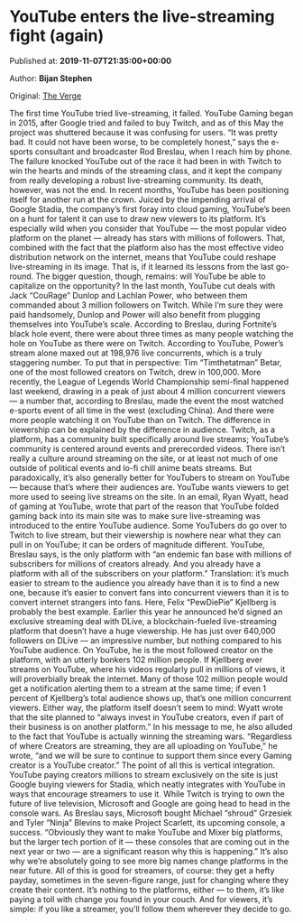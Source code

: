 
# YouTube enters the live-streaming fight (again)

Published at: **2019-11-07T21:35:00+00:00**

Author: **Bijan Stephen**

Original: [The Verge](https://www.theverge.com/2019/11/7/20949743/youtube-livestream-lachlan-couragejd-fortnite)

The first time YouTube tried live-streaming, it failed. YouTube Gaming began in 2015, after Google tried and failed to buy Twitch, and as of this May the project was shuttered because it was confusing for users. “It was pretty bad. It could not have been worse, to be completely honest,” says the e-sports consultant and broadcaster Rod Breslau, when I reach him by phone. The failure knocked YouTube out of the race it had been in with Twitch to win the hearts and minds of the streaming class, and it kept the company from really developing a robust live-streaming community. Its death, however, was not the end.
In recent months, YouTube has been positioning itself for another run at the crown. Juiced by the impending arrival of Google Stadia, the company’s first foray into cloud gaming, YouTube’s been on a hunt for talent it can use to draw new viewers to its platform. It’s especially wild when you consider that YouTube — the most popular video platform on the planet — already has stars with millions of followers. That, combined with the fact that the platform also has the most effective video distribution network on the internet, means that YouTube could reshape live-streaming in its image. That is, if it learned its lessons from the last go-round.
The bigger question, though, remains: will YouTube be able to capitalize on the opportunity?
In the last month, YouTube cut deals with Jack “CouRage” Dunlop and Lachlan Power, who between them commanded about 3 million followers on Twitch. While I’m sure they were paid handsomely, Dunlop and Power will also benefit from plugging themselves into YouTube’s scale. According to Breslau, during Fortnite’s black hole event, there were about three times as many people watching the hole on YouTube as there were on Twitch. According to YouTube, Power’s stream alone maxed out at 198,976 live concurrents, which is a truly staggering number. To put that in perspective: Tim “Timthetatman” Betar, one of the most followed creators on Twitch, drew in 100,000.
More recently, the League of Legends World Championship semi-final happened last weekend, drawing in a peak of just about 4 million concurrent viewers — a number that, according to Breslau, made the event the most watched e-sports event of all time in the west (excluding China). And there were more people watching it on YouTube than on Twitch.
The difference in viewership can be explained by the difference in audience. Twitch, as a platform, has a community built specifically around live streams; YouTube’s community is centered around events and prerecorded videos. There isn’t really a culture around streaming on the site, or at least not much of one outside of political events and lo-fi chill anime beats streams. But paradoxically, it’s also generally better for YouTubers to stream on YouTube — because that’s where their audiences are.
YouTube wants viewers to get more used to seeing live streams on the site. In an email, Ryan Wyatt, head of gaming at YouTube, wrote that part of the reason that YouTube folded gaming back into its main site was to make sure live-streaming was introduced to the entire YouTube audience.
Some YouTubers do go over to Twitch to live stream, but their viewership is nowhere near what they can pull in on YouTube; it can be orders of magnitude different. YouTube, Breslau says, is the only platform with “an endemic fan base with millions of subscribers for millions of creators already. And you already have a platform with all of the subscribers on your platform.” Translation: it’s much easier to stream to the audience you already have than it is to find a new one, because it’s easier to convert fans into concurrent viewers than it is to convert internet strangers into fans.
Here, Felix “PewDiePie” Kjellberg is probably the best example. Earlier this year he announced he’d signed an exclusive streaming deal with DLive, a blockchain-fueled live-streaming platform that doesn’t have a huge viewership. He has just over 640,000 followers on DLive — an impressive number, but nothing compared to his YouTube audience. On YouTube, he is the most followed creator on the platform, with an utterly bonkers 102 million people. If Kjellberg ever streams on YouTube, where his videos regularly pull in millions of views, it will proverbially break the internet. Many of those 102 million people would get a notification alerting them to a stream at the same time; if even 1 percent of Kjellberg’s total audience shows up, that’s one million concurrent viewers.
Either way, the platform itself doesn’t seem to mind: Wyatt wrote that the site planned to “always invest in YouTube creators, even if part of their business is on another platform.” In his message to me, he also alluded to the fact that YouTube is actually winning the streaming wars. “Regardless of where Creators are streaming, they are all uploading on YouTube,” he wrote, “and we will be sure to continue to support them since every Gaming creator is a YouTube creator.”
The point of all this is vertical integration. YouTube paying creators millions to stream exclusively on the site is just Google buying viewers for Stadia, which neatly integrates with YouTube in ways that encourage streamers to use it. While Twitch is trying to own the future of live television, Microsoft and Google are going head to head in the console wars. As Breslau says, Microsoft bought Michael “shroud” Grzesiek and Tyler “Ninja” Blevins to make Project Scarlett, its upcoming console, a success. “Obviously they want to make YouTube and Mixer big platforms, but the larger tech portion of it — these consoles that are coming out in the next year or two — are a significant reason why this is happening.”
It’s also why we’re absolutely going to see more big names change platforms in the near future. All of this is good for streamers, of course: they get a hefty payday, sometimes in the seven-figure range, just for changing where they create their content. It’s nothing to the platforms, either — to them, it’s like paying a toll with change you found in your couch. And for viewers, it’s simple: if you like a streamer, you’ll follow them wherever they decide to go.
